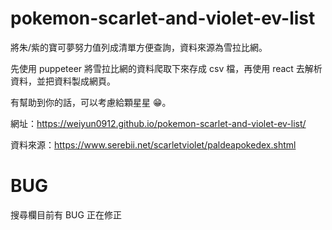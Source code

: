 # pokemon-scarlet-and-violet-ev-list

將朱/紫的寶可夢努力值列成清單方便查詢，資料來源為雪拉比網。

先使用 puppeteer 將雪拉比網的資料爬取下來存成 csv 檔，再使用 react 去解析資料，並把資料製成網頁。

有幫助到你的話，可以考慮給顆星星 😁。

網址：https://weiyun0912.github.io/pokemon-scarlet-and-violet-ev-list/

資料來源：https://www.serebii.net/scarletviolet/paldeapokedex.shtml

# BUG
搜尋欄目前有 BUG 正在修正
